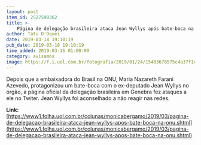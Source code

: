 ```yaml
---
layout: post
item_id: 2527590362
title: >-
    Página de delegação brasileira ataca Jean Wyllys após bate-boca na ONU
author: Tatu D'Oquei
date: 2019-03-18 19:10:19
pub_date: 2019-03-18 19:10:19
time_added: 2019-03-16 01:00:00
category: avisamos
image: https://f.i.uol.com.br/fotografia/2019/01/24/15483678575c4a37f1e2843_1548367857_3x2_rt.jpg
---
```


Depois que a embaixadora do Brasil na ONU, Maria Nazareth Farani Azevedo, protagonizou um bate-boca com o ex-deputado Jean Wyllys no órgão, a página oficial da delegação brasileira em Genebra fez ataques a ele no Twiter. Jean Wyllys foi aconselhado a não reagir nas redes.

**Link:** [https://www1.folha.uol.com.br/colunas/monicabergamo/2019/03/pagina-de-delegacao-brasileira-ataca-jean-wyllys-apos-bate-boca-na-onu.shtml](https://www1.folha.uol.com.br/colunas/monicabergamo/2019/03/pagina-de-delegacao-brasileira-ataca-jean-wyllys-apos-bate-boca-na-onu.shtml)

